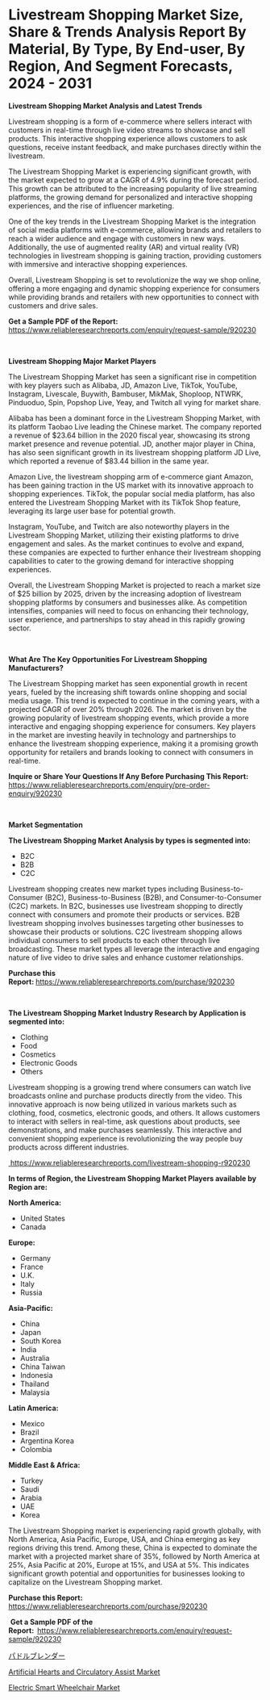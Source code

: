 <p><h1>Livestream Shopping Market Size, Share & Trends Analysis Report By Material, By Type, By End-user, By Region, And Segment Forecasts, 2024 - 2031</h1></p><p><strong>Livestream Shopping Market Analysis and Latest Trends</strong></p>
<p><p>Livestream shopping is a form of e-commerce where sellers interact with customers in real-time through live video streams to showcase and sell products. This interactive shopping experience allows customers to ask questions, receive instant feedback, and make purchases directly within the livestream.</p><p>The Livestream Shopping Market is experiencing significant growth, with the market expected to grow at a CAGR of 4.9% during the forecast period. This growth can be attributed to the increasing popularity of live streaming platforms, the growing demand for personalized and interactive shopping experiences, and the rise of influencer marketing.</p><p>One of the key trends in the Livestream Shopping Market is the integration of social media platforms with e-commerce, allowing brands and retailers to reach a wider audience and engage with customers in new ways. Additionally, the use of augmented reality (AR) and virtual reality (VR) technologies in livestream shopping is gaining traction, providing customers with immersive and interactive shopping experiences.</p><p>Overall, Livestream Shopping is set to revolutionize the way we shop online, offering a more engaging and dynamic shopping experience for consumers while providing brands and retailers with new opportunities to connect with customers and drive sales.</p></p>
<p><strong>Get a Sample PDF of the Report:&nbsp;</strong> <a href="https://www.reliableresearchreports.com/enquiry/request-sample/920230">https://www.reliableresearchreports.com/enquiry/request-sample/920230</a></p>
<p>&nbsp;</p>
<p><strong>Livestream Shopping Major Market Players</strong></p>
<p><p>The Livestream Shopping Market has seen a significant rise in competition with key players such as Alibaba, JD, Amazon Live, TikTok, YouTube, Instagram, Livescale, Buywith, Bambuser, MikMak, Shoploop, NTWRK, Pinduoduo, Spin, Popshop Live, Yeay, and Twitch all vying for market share.</p><p>Alibaba has been a dominant force in the Livestream Shopping Market, with its platform Taobao Live leading the Chinese market. The company reported a revenue of $23.64 billion in the 2020 fiscal year, showcasing its strong market presence and revenue potential. JD, another major player in China, has also seen significant growth in its livestream shopping platform JD Live, which reported a revenue of $83.44 billion in the same year.</p><p>Amazon Live, the livestream shopping arm of e-commerce giant Amazon, has been gaining traction in the US market with its innovative approach to shopping experiences. TikTok, the popular social media platform, has also entered the Livestream Shopping Market with its TikTok Shop feature, leveraging its large user base for potential growth.</p><p>Instagram, YouTube, and Twitch are also noteworthy players in the Livestream Shopping Market, utilizing their existing platforms to drive engagement and sales. As the market continues to evolve and expand, these companies are expected to further enhance their livestream shopping capabilities to cater to the growing demand for interactive shopping experiences.</p><p>Overall, the Livestream Shopping Market is projected to reach a market size of $25 billion by 2025, driven by the increasing adoption of livestream shopping platforms by consumers and businesses alike. As competition intensifies, companies will need to focus on enhancing their technology, user experience, and partnerships to stay ahead in this rapidly growing sector.</p></p>
<p>&nbsp;</p>
<p><strong>What Are The Key Opportunities For Livestream Shopping Manufacturers?</strong></p>
<p><p>The Livestream Shopping market has seen exponential growth in recent years, fueled by the increasing shift towards online shopping and social media usage. This trend is expected to continue in the coming years, with a projected CAGR of over 20% through 2026. The market is driven by the growing popularity of livestream shopping events, which provide a more interactive and engaging shopping experience for consumers. Key players in the market are investing heavily in technology and partnerships to enhance the livestream shopping experience, making it a promising growth opportunity for retailers and brands looking to connect with consumers in real-time.</p></p>
<p><strong>Inquire or Share Your Questions If Any Before Purchasing This Report:</strong> <a href="https://www.reliableresearchreports.com/enquiry/pre-order-enquiry/920230">https://www.reliableresearchreports.com/enquiry/pre-order-enquiry/920230</a></p>
<p>&nbsp;</p>
<p><strong>Market Segmentation</strong></p>
<p><strong>The Livestream Shopping Market Analysis by types is segmented into:</strong></p>
<p><ul><li>B2C</li><li>B2B</li><li>C2C</li></ul></p>
<p><p>Livestream shopping creates new market types including Business-to-Consumer (B2C), Business-to-Business (B2B), and Consumer-to-Consumer (C2C) markets. In B2C, businesses use livestream shopping to directly connect with consumers and promote their products or services. B2B livestream shopping involves businesses targeting other businesses to showcase their products or solutions. C2C livestream shopping allows individual consumers to sell products to each other through live broadcasting. These market types all leverage the interactive and engaging nature of live video to drive sales and enhance customer relationships.</p></p>
<p><strong>Purchase this Report:&nbsp;</strong><a href="https://www.reliableresearchreports.com/purchase/920230">https://www.reliableresearchreports.com/purchase/920230</a></p>
<p>&nbsp;</p>
<p><strong>The Livestream Shopping Market Industry Research by Application is segmented into:</strong></p>
<p><ul><li>Clothing</li><li>Food</li><li>Cosmetics</li><li>Electronic Goods</li><li>Others</li></ul></p>
<p><p>Livestream shopping is a growing trend where consumers can watch live broadcasts online and purchase products directly from the video. This innovative approach is now being utilized in various markets such as clothing, food, cosmetics, electronic goods, and others. It allows customers to interact with sellers in real-time, ask questions about products, see demonstrations, and make purchases seamlessly. This interactive and convenient shopping experience is revolutionizing the way people buy products across different industries.</p></p>
<p><a href="https://www.reliableresearchreports.com/livestream-shopping-r920230">&nbsp;https://www.reliableresearchreports.com/livestream-shopping-r920230</a></p>
<p><strong>In terms of Region, the Livestream Shopping Market Players available by Region are:</strong></p>
<p>
    <p> <strong> North America: </strong>
        <ul>
            <li>United States</li>
            <li>Canada</li>
        </ul>
        </p> 
    <p> <strong> Europe: </strong>
        <ul>
            <li>Germany</li>
            <li>France</li>
            <li>U.K.</li>
            <li>Italy</li>
            <li>Russia</li>
        </ul>
        </p> 
    <p> <strong> Asia-Pacific: </strong>
        <ul>
            <li>China</li>
            <li>Japan</li>
            <li>South Korea</li>
            <li>India</li>
            <li>Australia</li>
            <li>China Taiwan</li>
            <li>Indonesia</li>
            <li>Thailand</li>
            <li>Malaysia</li>
        </ul>
        </p> 
    <p> <strong> Latin America: </strong>
        <ul>
            <li>Mexico</li>
            <li>Brazil</li>
            <li>Argentina Korea</li>
            <li>Colombia</li>
        </ul>
        </p> 
    <p> <strong> Middle East & Africa: </strong>
        <ul>
            <li>Turkey</li>
            <li>Saudi</li>
            <li>Arabia</li>
            <li>UAE</li>
            <li>Korea</li>
        </ul>
    </p>
    </p>
<p><p>The Livestream Shopping market is experiencing rapid growth globally, with North America, Asia Pacific, Europe, USA, and China emerging as key regions driving this trend. Among these, China is expected to dominate the market with a projected market share of 35%, followed by North America at 25%, Asia Pacific at 20%, Europe at 15%, and USA at 5%. This indicates significant growth potential and opportunities for businesses looking to capitalize on the Livestream Shopping market.</p></p>
<p><strong>Purchase this Report: </strong><a href="https://www.reliableresearchreports.com/purchase/920230">https://www.reliableresearchreports.com/purchase/920230</a></p>
<p>&nbsp;<strong>Get a Sample PDF of the Report:&nbsp;&nbsp;</strong><a href="https://www.reliableresearchreports.com/enquiry/request-sample/920230">https://www.reliableresearchreports.com/enquiry/request-sample/920230</a></p>
<p><strong></strong></p>
<p><p><a href="https://github.com/CarlieShields/Market-Research-Report-List-1/blob/main/7941569175053.md">パドルブレンダー</a></p><p><a href="https://github.com/wybrqqeb6/Market-Research-Report-List-1/blob/main/artificial-hearts-and-circulatory-assist-market.md">Artificial Hearts and Circulatory Assist Market</a></p><p><a href="https://github.com/mdmisese/Market-Research-Report-List-1/blob/main/electric-smart-wheelchair-market.md">Electric Smart Wheelchair Market</a></p></p>